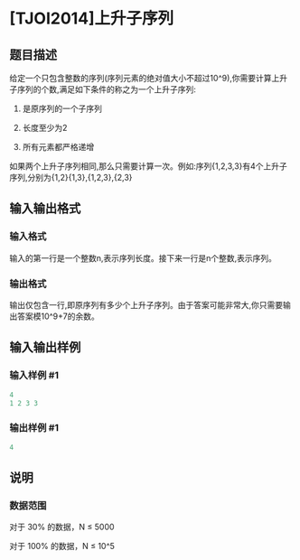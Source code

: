# [TJOI2014]上升子序列

## 题目描述

给定一个只包含整数的序列(序列元素的绝对值大小不超过10^9),你需要计算上升子序列的个数,满足如下条件的称之为一个上升子序列:

1. 是原序列的一个子序列

2. 长度至少为2

3. 所有元素都严格递增

如果两个上升子序列相同,那么只需要计算一次。例如:序列{1,2,3,3}有4个上升子序列,分别为{1,2}{1,3},{1,2,3},{2,3}

## 输入输出格式

### 输入格式

输入的第一行是一个整数n,表示序列长度。接下来一行是n个整数,表示序列。

### 输出格式

输出仅包含一行,即原序列有多少个上升子序列。由于答案可能非常大,你只需要输出答案模10^9+7的余数。

## 输入输出样例

### 输入样例 #1

```cpp
4
1 2 3 3
```


### 输出样例 #1

```cpp
4
```


## 说明

### 数据范围

对于 30% 的数据，N ≤ 5000

对于 100% 的数据，N ≤ 10^5

